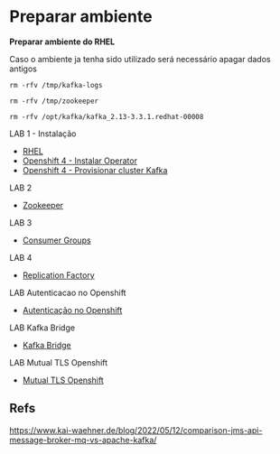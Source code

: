 

# Preparar ambiente 

**Preparar ambiente do RHEL**

Caso o ambiente ja tenha sido utilizado será necessário apagar dados antigos

```
rm -rfv /tmp/kafka-logs
```
```
rm -rfv /tmp/zookeeper
```

```
rm -rfv /opt/kafka/kafka_2.13-3.3.1.redhat-00008
```

LAB 1 - Instalação

- [RHEL ](./lab1-install-kafka-rhel.md)
- [Openshift 4 - Instalar Operator ](./lab-install-operator.md)
- [Openshift 4 - Provisionar cluster Kafka ](./lab1-install-kafka-ocp4.md)

LAB 2 
- [Zookeeper ](./lab2-zookeeper.md)

LAB 3
- [Consumer Groups ](./lab3-consumer-group.md)

LAB 4
- [Replication Factory](./lab-replicas.md)


LAB Autenticacao no Openshift 
- [Autenticação no Openshift ](./lab-autenticacao.md)

LAB Kafka Bridge 
- [Kafka Bridge ](./lab-kafka-bridge.md)


LAB Mutual TLS Openshift
- [Mutual TLS Openshift ](./lab-mTls-Openshift.md)


## Refs
https://www.kai-waehner.de/blog/2022/05/12/comparison-jms-api-message-broker-mq-vs-apache-kafka/